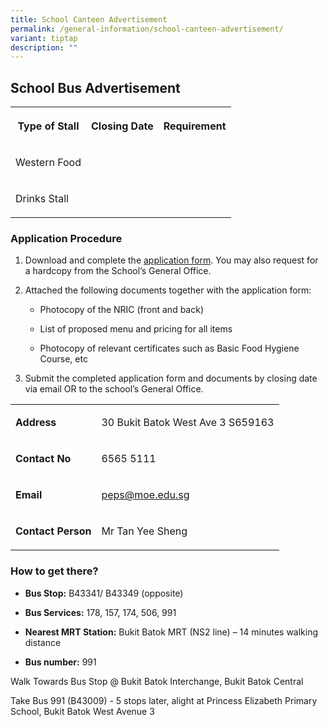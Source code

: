 ```yaml
---
title: School Canteen Advertisement
permalink: /general-information/school-canteen-advertisement/
variant: tiptap
description: ""
---
```

<h2>School Bus Advertisement</h2><table><tbody><tr><th rowspan="1" colspan="1"><p>Type of Stall</p></th><th rowspan="1" colspan="1"><p>Closing Date</p></th><th rowspan="1" colspan="1"><p>Requirement</p></th></tr><tr><td rowspan="1" colspan="1"><p>Western Food</p></td><td rowspan="1" colspan="1"><p></p></td><td rowspan="1" colspan="1"><p></p></td></tr><tr><td rowspan="1" colspan="1"><p>Drinks Stall</p></td><td rowspan="1" colspan="1"><p></p></td><td rowspan="1" colspan="1"><p></p></td></tr></tbody></table><h3>Application Procedure</h3><ol data-tight="true" class="tight"><li><p>Download and complete the <a href="/files/canteen_application_form.pdf" rel="noopener noreferrer nofollow" target="_blank">application form</a>. You may also request for a hardcopy from the School’s General Office.</p><p></p></li><li><p>Attached the following documents together with the application form:<br></p><ul data-tight="true" class="tight"><li><p>Photocopy of the NRIC (front and back)</p></li><li><p>List of proposed menu and pricing for all items</p></li><li><p>Photocopy of relevant certificates such as Basic Food Hygiene Course, etc</p></li></ul></li><li><p>Submit the completed application form and documents by closing date via email OR to the school’s General Office.</p></li></ol><table><tbody><tr><td rowspan="1" colspan="1"><p><strong>Address</strong></p></td><td rowspan="1" colspan="1"><p>30 Bukit Batok West Ave 3 S659163</p></td></tr><tr><td rowspan="1" colspan="1"><p><strong>Contact No</strong></p></td><td rowspan="1" colspan="1"><p> 6565 5111</p></td></tr><tr><td rowspan="1" colspan="1"><p><strong>Email</strong></p></td><td rowspan="1" colspan="1"><p><a href="mailto:peps@moe.edu.sg" rel="noopener noreferrer nofollow" target="_blank">peps@moe.edu.sg</a></p></td></tr><tr><td rowspan="1" colspan="1"><p><strong>Contact Person</strong></p></td><td rowspan="1" colspan="1"><p>Mr Tan Yee Sheng</p></td></tr></tbody></table><p></p><h3>How to get there?</h3><ul data-tight="true" class="tight"><li><p><strong>Bus Stop:</strong> B43341/ B43349 (opposite)</p></li><li><p><strong>Bus Services:</strong> 178, 157, 174, 506, 991</p></li><li><p><strong>Nearest MRT Station:</strong> Bukit Batok MRT (NS2 line) – 14 minutes walking distance</p></li><li><p><strong>Bus number:</strong> 991</p></li></ul><p>Walk Towards Bus Stop @ Bukit Batok Interchange, Bukit Batok Central</p><p>Take Bus 991 (B43009) - 5 stops later, alight at Princess Elizabeth Primary School, Bukit Batok West Avenue 3</p>